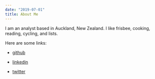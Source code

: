 ```yaml
---
date: "2019-07-01"
title: About Me
---
```


I am an analyst based in Auckland, New Zealand. I like frisbee, cooking, reading, cycling, and lists. 

Here are some links: 

* [github](https://github.com/nmoorenz)    

* [linkedin](https://www.linkedin.com/in/nmoorenz/)  

* [twitter](https://twitter.com/nmoorenz)    

